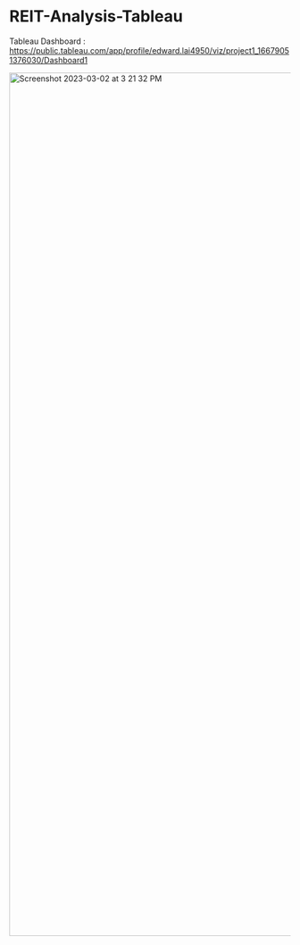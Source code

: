 # REIT-Analysis-Tableau

Tableau Dashboard : https://public.tableau.com/app/profile/edward.lai4950/viz/project1_16679051376030/Dashboard1

<img width="1548" alt="Screenshot 2023-03-02 at 3 21 32 PM" src="https://user-images.githubusercontent.com/113747160/222360779-9ec78717-31a0-4438-b91d-3f2f105d732e.png">
